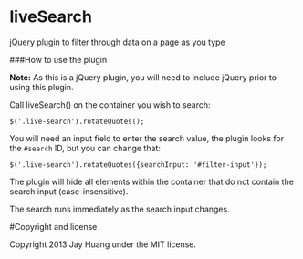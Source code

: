 liveSearch
==========

jQuery plugin to filter through data on a page as you type

###How to use the plugin

**Note:** As this is a jQuery plugin, you will need to include jQuery prior to using this plugin.

Call liveSearch() on the container you wish to search:

	$('.live-search').rotateQuotes();

You will need an input field to enter the search value, the plugin looks for the `#search` ID, but you can change that:

	$('.live-search').rotateQuotes({searchInput: '#filter-input'});

The plugin will hide all elements within the container that do not contain the search input (case-insensitive).

The search runs immediately as the search input changes.

#Copyright and license

Copyright 2013 Jay Huang under the MIT license.
